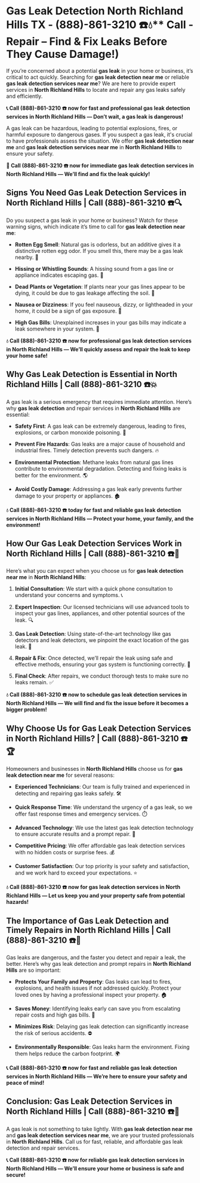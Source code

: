 # Gas Leak Detection North Richland Hills TX - (888)-861-3210 ☎️💧** Call - Repair – Find & Fix Leaks Before They Cause Damage!)

If you’re concerned about a potential **gas leak** in your home or business, it’s critical to act quickly. Searching for **gas leak detection near me** or reliable **gas leak detection services near me**? We are here to provide expert services in **North Richland Hills** to locate and repair any gas leaks safely and efficiently.

**📞 Call (888)-861-3210 ☎️ now for fast and professional gas leak detection services in North Richland Hills — Don’t wait, a gas leak is dangerous!**

A gas leak can be hazardous, leading to potential explosions, fires, or harmful exposure to dangerous gases. If you suspect a gas leak, it's crucial to have professionals assess the situation. We offer **gas leak detection near me** and **gas leak detection services near me** in **North Richland Hills** to ensure your safety.

**🚨 Call (888)-861-3210 ☎️ now for immediate gas leak detection services in North Richland Hills — We’ll find and fix the leak quickly!**

## **Signs You Need Gas Leak Detection Services in North Richland Hills | Call (888)-861-3210 ☎️🔍**

Do you suspect a gas leak in your home or business? Watch for these warning signs, which indicate it’s time to call for **gas leak detection near me**:

- **Rotten Egg Smell**: Natural gas is odorless, but an additive gives it a distinctive rotten egg odor. If you smell this, there may be a gas leak nearby. 💨
- **Hissing or Whistling Sounds**: A hissing sound from a gas line or appliance indicates escaping gas. 📣
- **Dead Plants or Vegetation**: If plants near your gas lines appear to be dying, it could be due to gas leakage affecting the soil. 🌱
- **Nausea or Dizziness**: If you feel nauseous, dizzy, or lightheaded in your home, it could be a sign of gas exposure. 🤢
- **High Gas Bills**: Unexplained increases in your gas bills may indicate a leak somewhere in your system. 💸

**💧 Call (888)-861-3210 ☎️ now for professional gas leak detection services in North Richland Hills — We’ll quickly assess and repair the leak to keep your home safe!**

## **Why Gas Leak Detection is Essential in North Richland Hills | Call (888)-861-3210 ☎️💥**

A gas leak is a serious emergency that requires immediate attention. Here’s why **gas leak detection** and repair services in **North Richland Hills** are essential:

- **Safety First**: A gas leak can be extremely dangerous, leading to fires, explosions, or carbon monoxide poisoning. 🛑
- **Prevent Fire Hazards**: Gas leaks are a major cause of household and industrial fires. Timely detection prevents such dangers. 🔥
- **Environmental Protection**: Methane leaks from natural gas lines contribute to environmental degradation. Detecting and fixing leaks is better for the environment. 🌎
- **Avoid Costly Damage**: Addressing a gas leak early prevents further damage to your property or appliances. 🏚️

**💧 Call (888)-861-3210 ☎️ today for fast and reliable gas leak detection services in North Richland Hills — Protect your home, your family, and the environment!**

## **How Our Gas Leak Detection Services Work in North Richland Hills | Call (888)-861-3210 ☎️🔧**

Here’s what you can expect when you choose us for **gas leak detection near me** in **North Richland Hills**:

1. **Initial Consultation**: We start with a quick phone consultation to understand your concerns and symptoms. 📞
2. **Expert Inspection**: Our licensed technicians will use advanced tools to inspect your gas lines, appliances, and other potential sources of the leak. 🔍
3. **Gas Leak Detection**: Using state-of-the-art technology like gas detectors and leak detectors, we pinpoint the exact location of the gas leak. 🔬
4. **Repair & Fix**: Once detected, we’ll repair the leak using safe and effective methods, ensuring your gas system is functioning correctly. 🔧
5. **Final Check**: After repairs, we conduct thorough tests to make sure no leaks remain. ✅

**💧 Call (888)-861-3210 ☎️ now to schedule gas leak detection services in North Richland Hills — We will find and fix the issue before it becomes a bigger problem!**

## **Why Choose Us for Gas Leak Detection Services in North Richland Hills? | Call (888)-861-3210 ☎️🏆**

Homeowners and businesses in **North Richland Hills** choose us for **gas leak detection near me** for several reasons:

- **Experienced Technicians**: Our team is fully trained and experienced in detecting and repairing gas leaks safely. 🛠️
- **Quick Response Time**: We understand the urgency of a gas leak, so we offer fast response times and emergency services. ⏱️
- **Advanced Technology**: We use the latest gas leak detection technology to ensure accurate results and a prompt repair. 🧪
- **Competitive Pricing**: We offer affordable gas leak detection services with no hidden costs or surprise fees. 💰
- **Customer Satisfaction**: Our top priority is your safety and satisfaction, and we work hard to exceed your expectations. ⭐

**💧 Call (888)-861-3210 ☎️ now for gas leak detection services in North Richland Hills — Let us keep you and your property safe from potential hazards!**

## **The Importance of Gas Leak Detection and Timely Repairs in North Richland Hills | Call (888)-861-3210 ☎️🚨**

Gas leaks are dangerous, and the faster you detect and repair a leak, the better. Here’s why gas leak detection and prompt repairs in **North Richland Hills** are so important:

- **Protects Your Family and Property**: Gas leaks can lead to fires, explosions, and health issues if not addressed quickly. Protect your loved ones by having a professional inspect your property. 🏠
- **Saves Money**: Identifying leaks early can save you from escalating repair costs and high gas bills. 💸
- **Minimizes Risk**: Delaying gas leak detection can significantly increase the risk of serious accidents. ⛔
- **Environmentally Responsible**: Gas leaks harm the environment. Fixing them helps reduce the carbon footprint. 🌍

**📞 Call (888)-861-3210 ☎️ now for fast and reliable gas leak detection services in North Richland Hills — We’re here to ensure your safety and peace of mind!**

## **Conclusion: Gas Leak Detection Services in North Richland Hills | Call (888)-861-3210 ☎️💨**

A gas leak is not something to take lightly. With **gas leak detection near me** and **gas leak detection services near me**, we are your trusted professionals in **North Richland Hills**. Call us for fast, reliable, and affordable gas leak detection and repair services.

**📞 Call (888)-861-3210 ☎️ now for reliable gas leak detection services in North Richland Hills — We’ll ensure your home or business is safe and secure!**
